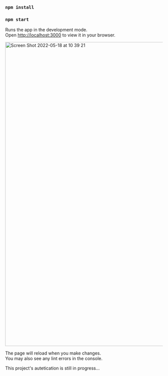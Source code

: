 ### `npm install`

### `npm start`

Runs the app in the development mode.\
Open [http://localhost:3000](http://localhost:3000) to view it in your browser.

<img width="973" alt="Screen Shot 2022-05-18 at 10 39 21" src="https://user-images.githubusercontent.com/62019173/168984287-7c1ee41b-6dd4-4c9d-b1e7-83f4b07c8dee.png">



The page will reload when you make changes.\
You may also see any lint errors in the console.

This project's autetication is still in progress...
